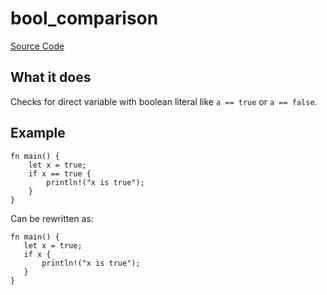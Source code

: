 # bool_comparison

[Source Code](https://github.com/software-mansion/cairo-lint/tree/main/crates/cairo-lint-core/src/lints/bool_comparison.rs#L42)

## What it does

Checks for direct variable with boolean literal like `a == true` or `a == false`.

## Example

```cairo
fn main() {
    let x = true;
    if x == true {
        println!("x is true");
    }
}
```

Can be rewritten as:

```cairo
fn main() {
   let x = true;
   if x {
       println!("x is true");
   }
}
```
